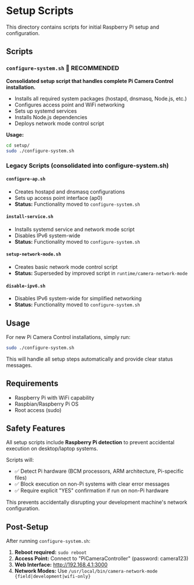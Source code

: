 # Setup Scripts

This directory contains scripts for initial Raspberry Pi setup and configuration.

## Scripts

### `configure-system.sh` 🎯 **RECOMMENDED**
**Consolidated setup script that handles complete Pi Camera Control installation.**

- Installs all required system packages (hostapd, dnsmasq, Node.js, etc.)
- Configures access point and WiFi networking  
- Sets up systemd services
- Installs Node.js dependencies
- Deploys network mode control script

**Usage:**
```bash
cd setup/
sudo ./configure-system.sh
```

### Legacy Scripts (consolidated into configure-system.sh)

#### `configure-ap.sh`
- Creates hostapd and dnsmasq configurations
- Sets up access point interface (ap0)
- **Status:** Functionality moved to `configure-system.sh`

#### `install-service.sh` 
- Installs systemd service and network mode script
- Disables IPv6 system-wide
- **Status:** Functionality moved to `configure-system.sh`

#### `setup-network-mode.sh`
- Creates basic network mode control script
- **Status:** Superseded by improved script in `runtime/camera-network-mode`

#### `disable-ipv6.sh`
- Disables IPv6 system-wide for simplified networking
- **Status:** Functionality moved to `configure-system.sh`

## Usage

For new Pi Camera Control installations, simply run:

```bash
sudo ./configure-system.sh
```

This will handle all setup steps automatically and provide clear status messages.

## Requirements

- Raspberry Pi with WiFi capability  
- Raspbian/Raspberry Pi OS
- Root access (sudo)

## Safety Features

All setup scripts include **Raspberry Pi detection** to prevent accidental execution on desktop/laptop systems. 

Scripts will:
- ✅ Detect Pi hardware (BCM processors, ARM architecture, Pi-specific files)
- ✅ Block execution on non-Pi systems with clear error messages
- ✅ Require explicit "YES" confirmation if run on non-Pi hardware

This prevents accidentally disrupting your development machine's network configuration.

## Post-Setup

After running `configure-system.sh`:

1. **Reboot required:** `sudo reboot`
2. **Access Point:** Connect to "PiCameraController" (password: camera123)
3. **Web Interface:** http://192.168.4.1:3000
4. **Network Modes:** Use `/usr/local/bin/camera-network-mode {field|development|wifi-only}`